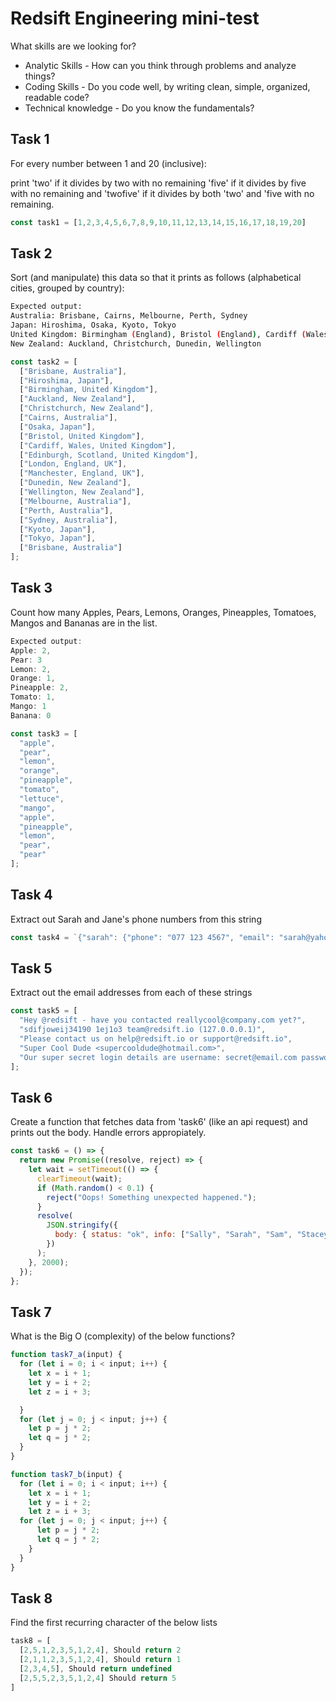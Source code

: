 # Redsift Engineering mini-test

What skills are we looking for?

- Analytic Skills - How can you think through problems and analyze things?
- Coding Skills - Do you code well, by writing clean, simple, organized, readable code?
- Technical knowledge - Do you know the fundamentals?

## Task 1

For every number between 1 and 20 (inclusive):

print 'two' if it divides by two with no remaining
'five' if it divides by five with no remaining and
'twofive' if it divides by both 'two' and 'five with no remaining.

```javascript
const task1 = [1,2,3,4,5,6,7,8,9,10,11,12,13,14,15,16,17,18,19,20]
```

## Task 2

Sort (and manipulate) this data so that it prints as follows (alphabetical cities, grouped by country):

```bash
Expected output:
Australia: Brisbane, Cairns, Melbourne, Perth, Sydney
Japan: Hiroshima, Osaka, Kyoto, Tokyo
United Kingdom: Birmingham (England), Bristol (England), Cardiff (Wales), Edinburgh (Scotland), London (England), Manchester (England)
New Zealand: Auckland, Christchurch, Dunedin, Wellington
```

```javascript
const task2 = [
  ["Brisbane, Australia"],
  ["Hiroshima, Japan"],
  ["Birmingham, United Kingdom"],
  ["Auckland, New Zealand"],
  ["Christchurch, New Zealand"],
  ["Cairns, Australia"],
  ["Osaka, Japan"],
  ["Bristol, United Kingdom"],
  ["Cardiff, Wales, United Kingdom"],
  ["Edinburgh, Scotland, United Kingdom"],
  ["London, England, UK"],
  ["Manchester, England, UK"],
  ["Dunedin, New Zealand"],
  ["Wellington, New Zealand"],
  ["Melbourne, Australia"],
  ["Perth, Australia"],
  ["Sydney, Australia"],
  ["Kyoto, Japan"],
  ["Tokyo, Japan"],
  ["Brisbane, Australia"]
];
```

## Task 3

Count how many Apples, Pears, Lemons, Oranges, Pineapples, Tomatoes, Mangos and Bananas are in the list.

```javascript
Expected output:
Apple: 2,
Pear: 3
Lemon: 2,
Orange: 1,
Pineapple: 2,
Tomato: 1,
Mango: 1
Banana: 0
```

```javascript
const task3 = [
  "apple",
  "pear",
  "lemon",
  "orange",
  "pineapple",
  "tomato",
  "lettuce",
  "mango",
  "apple",
  "pineapple",
  "lemon",
  "pear",
  "pear"
];
```

## Task 4

Extract out Sarah and Jane's phone numbers from this string

```javascript
const task4 = `{"sarah": {"phone": "077 123 4567", "email": "sarah@yahoo.com" }, "jane": {"phone": "021 465 1203"}}`;
```

## Task 5

Extract out the email addresses from each of these strings

```javascript
const task5 = [
  "Hey @redsift - have you contacted reallycool@company.com yet?",
  "sdifjoweij34190 1ej1o3 team@redsift.io (127.0.0.0.1)",
  "Please contact us on help@redsift.io or support@redsift.io",
  "Super Cool Dude <supercooldude@hotmail.com>",
  "Our super secret login details are username: secret@email.com password: secretp@ssword"
];
```

## Task 6

Create a function that fetches data from 'task6' (like an api request) and prints out the body. Handle errors appropiately.

```javascript
const task6 = () => {
  return new Promise((resolve, reject) => {
    let wait = setTimeout(() => {
      clearTimeout(wait);
      if (Math.random() < 0.1) {
        reject("Oops! Something unexpected happened.");
      }
      resolve(
        JSON.stringify({
          body: { status: "ok", info: ["Sally", "Sarah", "Sam", "Stacey"] }
        })
      );
    }, 2000);
  });
};
```

## Task 7

What is the Big O (complexity) of the below functions?

```javascript
function task7_a(input) {
  for (let i = 0; i < input; i++) {
    let x = i + 1;
    let y = i + 2;
    let z = i + 3;

  }
  for (let j = 0; j < input; j++) {
    let p = j * 2;
    let q = j * 2;
  }
}

function task7_b(input) {
  for (let i = 0; i < input; i++) {
    let x = i + 1;
    let y = i + 2;
    let z = i + 3;
  for (let j = 0; j < input; j++) {
      let p = j * 2;
      let q = j * 2;
    }
  }
}
```

## Task 8

Find the first recurring character of the below lists

```javascript
task8 = [
  [2,5,1,2,3,5,1,2,4], Should return 2
  [2,1,1,2,3,5,1,2,4], Should return 1
  [2,3,4,5], Should return undefined
  [2,5,5,2,3,5,1,2,4] Should return 5
]
```

